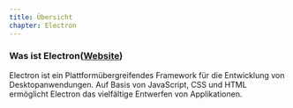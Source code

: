 ```yaml
---
title: Übersicht
chapter: Electron
---
```


### Was ist Electron([Website](http://electron.atom.io))
Electron ist ein Plattformübergreifendes Framework für die Entwicklung von Desktopanwendungen. Auf Basis von JavaScript, CSS und HTML ermöglicht Electron das vielfältige Entwerfen von Applikationen.
